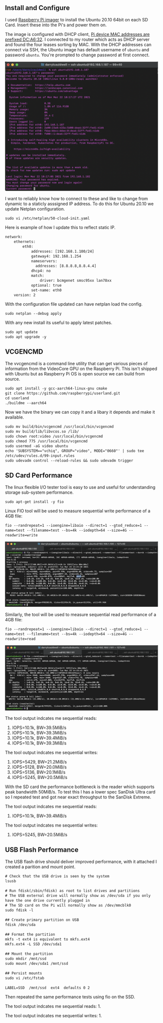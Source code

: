 ## Install and Configure
I used [Raspberry Pi imager](https://www.raspberrypi.org/software/) to install the Ubuntu 20.10 64bit on each SD Card.  Insert these into the Pi's and power them on.

The image is configured with DHCP client, [Pi device MAC addresses are prefixed DC:A6:32](https://maclookup.app/macaddress/DCA632). I connected to my router which acts as DHCP server and found the four leases sorting by MAC. With the DHCP addresses can connect via SSH, the Ubuntu image has default username of `ubuntu` and password `ubuntu`. You're prompted to change password at first connect.

![Ubuntu Password](https://github.com/darrylcauldwell/piCluster/blob/main/_images/ubuntu-pw.png)

I want to reliably know how to connect to these and like to change from dynamic to a staticly asssigned IP address. To do this for Ubuntu 20.10 we update Netplan configuration.

```
sudo vi /etc/netplan/50-cloud-init.yaml
```

Here is example of how I update this to reflect static IP.

```
network:
    ethernets:
        eth0:
            addresses: [192.168.1.100/24]
            gateway4: 192.168.1.254
            nameservers:
              addresses: [8.8.8.8,8.8.4.4]
            dhcp4: no
            match:
                driver: bcmgenet smsc95xx lan78xx
            optional: true
            set-name: eth0
    version: 2
```

With the configuration file updated can have netplan load the config.

```
sudo netplan --debug apply
```

With any new install its useful to apply latest patches.

```
sudo apt update
sudo apt upgrade -y
```

## VCGENCMD

The vvcgencmd is a command line utility that can get various pieces of information from the VideoCore GPU on the Raspberry Pi. This isn't shipped with Ubuntu but as Raspberry Pi OS is open source we can build from source.

```
sudo apt install -y gcc-aarch64-linux-gnu cmake
git clone https://github.com/raspberrypi/userland.git
cd userland
./buildme --aarch64
```

Now we have the binary we can copy it and a libary it depends and make it available.

```
sudo mv build/bin/vcgencmd /usr/local/bin/vcgencmd
sudo mv build/lib/libvcos.so /lib/
sudo chown root:video /usr/local/bin/vcgencmd
sudo chmod 775 /usr/local/bin/vcgencmd
sudo usermod -aG video ubuntu
echo 'SUBSYSTEM=="vchiq", GROUP="video", MODE="0660"' | sudo tee /etc/udev/rules.d/99-input.rules
sudo udevadm control --reload-rules && sudo udevadm trigger
```

## SD Card Performance

The linux flexible I/O tester tool is  easy to use and useful for understanding storage sub-system performance.

```
sudo apt-get install -y fio
```

Linux FIO tool will be used to measure sequential write performance of a 4GB file:

```
fio --randrepeat=1 --ioengine=libaio --direct=1 --gtod_reduce=1 --name=test --filename=test --bs=4k --iodepth=64 --size=4G --readwrite=write
```

![SD Card Read Performance](https://github.com/darrylcauldwell/piCluster/blob/main/_images/sd_reads.png)

Similarly, the tool will be used to measure sequential read performance of a 4GB file:

```
fio --randrepeat=1 --ioengine=libaio --direct=1 --gtod_reduce=1 --name=test --filename=test --bs=4k --iodepth=64 --size=4G --readwrite=read
```

![SD Card Write Performance](https://github.com/darrylcauldwell/piCluster/blob/main/_images/sd_writes.png)

The tool output indcates me sequential reads:
1.  IOPS=10.1k, BW=39.5MiB/s
2.  IOPS=10.1k, BW=39.3MiB/s
3.  IOPS=10.1k, BW=39.4MiB/s
4.  IOPS=10.1k, BW=39.3MiB/s

The tool output indcates me sequential writes:
1.  IOPS=5429, BW=21.2MiB/s
2.  IOPS=5128, BW=20.0MiB/s
3.  IOPS=5136, BW=20.1MiB/s
4.  IOPS=5245, BW=20.5MiB/s

With the SD card the performance bottleneck is the reader which supports peak bandwidth 50MiB/s. To test this I has a lower spec SanDisk Ultra card so I repeated test and got near exact throughput to the SanDisk Extreme.

The tool output indcates me sequential reads:
1.  IOPS=10.1k, BW=39.4MiB/s

The tool output indcates me sequential writes:
1.  IOPS=5245, BW=20.5MiB/s

## USB Flash Performance

The USB flash drive should deliver improved performance,  with it attached I created a parition and mount point.

```
# Check that the USB drive is seen by the system
lsusb

# Run fdisk(/sbin/fdisk) as root to list drives and partitions
# The USB external drive will normally show as /dev/sda if you only have the one drive currently plugged in
# The SD card on the Pi will normally show as /dev/mmcblk0
sudo fdisk -l

## Create primary partition on USB
fdisk /dev/sda

## Format the partition
mkfs -t ext4 is equivalent to mkfs.ext4
mkfs.ext4 -L SSD /dev/sda1

## Mount the partition
sudo mkdir /mnt/ssd
sudo mount /dev/sda1 /mnt/ssd

## Persist mounts
sudo vi /etc/fstab

LABEL=SSD  /mnt/ssd  ext4  defaults 0 2
```

Then repeated the same performance tests using fio on the SSD.

The tool output indcates me sequential reads:
1.  

The tool output indcates me sequential writes:
1.  